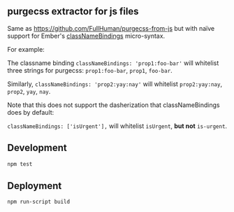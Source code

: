 ## purgecss extractor for js files

Same as https://github.com/FullHuman/purgecss-from-js but with naïve support for Ember's [classNameBindings](https://api.emberjs.com/ember/3.15/classes/Component/properties/classNameBindings?anchor=classNameBindings) micro-syntax.

For example:

The classname binding `classNameBindings: 'prop1:foo-bar'` will whitelist three strings for purgecss: `prop1:foo-bar`, `prop1`, `foo-bar`.

Similarly, `classNameBindings: 'prop2:yay:nay'` will whitelist `prop2:yay:nay`, `prop2`, `yay`, `nay`.

Note that this does not support the dasherization that classNameBindings does by default:

`classNameBindings: ['isUrgent'],` will whitelist `isUrgent`, **but not** `is-urgent`.

## Development

```sh
npm test
```

## Deployment

```sh
npm run-script build
```
